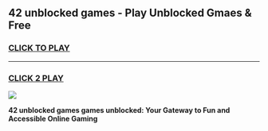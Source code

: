 
## 42 unblocked games - Play Unblocked Gmaes & Free
<h3>
<a href="https://news.freeplayer.one?title=42_unblocked_games&ref=23F">CLICK TO PLAY</a></h3>
<hr>

<h3>
<a href="https://news.freeplayer.one?title=42_unblocked_games&ref=23F">CLICK 2 PLAY</a>
  
</h3>

<a href="https://news.freeplayer.one?title=42_unblocked_games&ref=23F/"><img src="https://clearcache.store/games.png"></a>


**42 unblocked games games unblocked: Your Gateway to Fun and Accessible Online Gaming**
